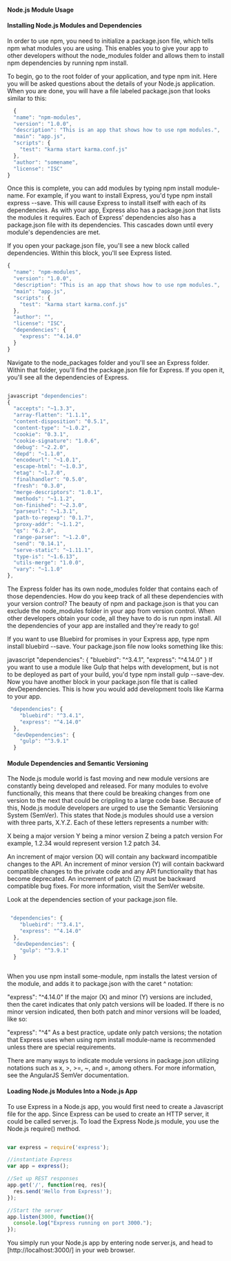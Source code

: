 #### Node.js Module Usage

#### Installing Node.js Modules and Dependencies

In order to use npm, you need to initialize a package.json file, which tells npm what modules you are using. This enables you to give your app to other developers without the node_modules folder and allows them to install npm dependencies by running npm install.

To begin, go to the root folder of your application, and type npm init. Here you will be asked questions about the details of your Node.js application. When you are done, you will have a file labeled package.json that looks similar to this:
```javascript
  {
  "name": "npm-modules",
  "version": "1.0.0",
  "description": "This is an app that shows how to use npm modules.",
  "main": "app.js",
  "scripts": {
    "test": "karma start karma.conf.js"
  },
  "author": "somename",
  "license": "ISC"
}
```

Once this is complete, you can add modules by typing npm install module-name. For example, if you want to install Express, you'd type npm install express --save. This will cause Express to install itself with each of its dependencies. As with your app, Express also has a package.json that lists the modules it requires. Each of Express' dependencies also has a package.json file with its dependencies. This cascades down until every module's dependencies are met.

If you open your package.json file, you'll see a new block called dependencies. Within this block, you'll see Express listed.

```javascript
{
  "name": "npm-modules",
  "version": "1.0.0",
  "description": "This is an app that shows how to use npm modules.",
  "main": "app.js",
  "scripts": {
    "test": "karma start karma.conf.js"
  },
  "author": "",
  "license": "ISC",
  "dependencies": {
    "express": "^4.14.0"
  }
}
```

Navigate to the node_packages folder and you'll see an Express folder. Within that folder, you'll find the package.json file for Express. If you open it, you'll see all the dependencies of Express.

```javascript

javascript "dependencies":
{ 
  "accepts": "~1.3.3",
  "array-flatten": "1.1.1",
  "content-disposition": "0.5.1",
  "content-type": "~1.0.2",
  "cookie": "0.3.1",
  "cookie-signature": "1.0.6",
  "debug": "~2.2.0",
  "depd": "~1.1.0",
  "encodeurl": "~1.0.1",
  "escape-html": "~1.0.3",
  "etag": "~1.7.0",
  "finalhandler": "0.5.0",
  "fresh": "0.3.0",
  "merge-descriptors": "1.0.1",
  "methods": "~1.1.2",
  "on-finished": "~2.3.0",
  "parseurl": "~1.3.1",
  "path-to-regexp": "0.1.7",
  "proxy-addr": "~1.1.2",
  "qs": "6.2.0",
  "range-parser": "~1.2.0",
  "send": "0.14.1",
  "serve-static": "~1.11.1",
  "type-is": "~1.6.13",
  "utils-merge": "1.0.0",
  "vary": "~1.1.0" 
},

```

The Express folder has its own node_modules folder that contains each of those dependencies. How do you keep track of all these dependencies with your version control? The beauty of npm and package.json is that you can exclude the node_modules folder in your app from version control. When other developers obtain your code, all they have to do is run npm install. All the dependencies of your app are installed and they're ready to go!

If you want to use Bluebird for promises in your Express app, type npm install bluebird --save. Your package.json file now looks something like this:

javascript "dependencies": { "bluebird": "^3.4.1", "express": "^4.14.0" } If you want to use a module like Gulp that helps with development, but is not to be deployed as part of your build, you'd type npm install gulp --save-dev. Now you have another block in your package.json file that is called devDependencies. This is how you would add development tools like Karma to your app.

```javascript
 "dependencies": {
    "bluebird": "^3.4.1",
    "express": "^4.14.0"
  },
  "devDependencies": {
    "gulp": "^3.9.1"
  }
```

#### Module Dependencies and Semantic Versioning

The Node.js module world is fast moving and new module versions are constantly being developed and released. For many modules to evolve functionally, this means that there could be breaking changes from one version to the next that could be crippling to a large code base. Because of this, Node.js module developers are urged to use the Semantic Versioning System (SemVer). This states that Node.js modules should use a version with three parts, X.Y.Z. Each of these letters represents a number with:

X being a major version
Y being a minor version
Z being a patch version
For example, 1.2.34 would represent version 1.2 patch 34.

An increment of major version (X) will contain any backward incompatible changes to the API.
An increment of minor version (Y) will contain backward compatible changes to the private code and any API functionality that has become deprecated.
An increment of patch (Z) must be backward compatible bug fixes.
For more information, visit the SemVer website.

Look at the dependencies section of your package.json file.

```javascript

 "dependencies": {
    "bluebird": "^3.4.1",
    "express": "^4.14.0"
  },
  "devDependencies": {
    "gulp": "^3.9.1"
  }
  
```

When you use npm install some-module, npm installs the latest version of the module, and adds it to package.json with the caret ^ notation:

"express": "^4.14.0"
If the major (X) and minor (Y) versions are included, then the caret indicates that only patch versions will be loaded. If there is no minor version indicated, then both patch and minor versions will be loaded, like so:

"express": "^4"
As a best practice, update only patch versions; the notation that Express uses when using npm install module-name is recommended unless there are special requirements.

There are many ways to indicate module versions in package.json utilizing notations such as x, >, >=, ~, and =, among others. For more information, see the AngularJS SemVer documentation.

#### Loading Node.js Modules Into a Node.js App

To use Express in a Node.js app, you would first need to create a Javascript file for the app. Since Express can be used to create an HTTP server, it could be called server.js. To load the Express Node.js module, you use the Node.js require() method.

```javascript

var express = require('express');

//instantiate Express
var app = express();

//Set up REST responses
app.get('/', function(req, res){
  res.send('Hello from Express!');
});

//Start the server
app.listen(3000, function(){
  console.log("Express running on port 3000.");
});

```

You simply run your Node.js app by entering node server.js, and head to [http://localhost:3000/] in your web browser.



